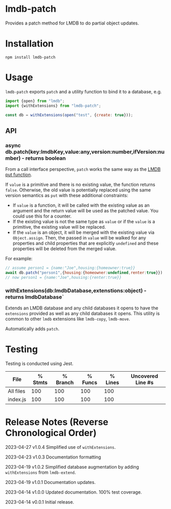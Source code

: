 # lmdb-patch
Provides a patch method for LMDB to do partial object updates.

# Installation

```
npm install lmdb-patch
```

# Usage

`lmdb-patch` exports `patch` and a utility function to bind it to a database, e.g.

```javascript
import {open} from "lmdb";
import {withExtensions} from "lmdb-patch";

const db = withExtensions(open("test", {create: true}));
```

## API

### async db.patch(key:lmdbKey,value:any,version:number,ifVersion:number) - returns boolean

From a call interface perspective, `patch` works the same way as the [LMDB put function](https://github.com/kriszyp/lmdb-js#dbputkey-value-version-number-ifversion-number-promiseboolean).

If `value` is a primitive and there is no existing value, the function returns `false`. Otherwise, the old value is potentially replaced using the same version semantics as `put` with these additional constraints:

  * If `value` is a function, it will be called with the existing value as an argument and the return value will be used as the patched value. You could use this for a counter.
  * If the existing value is not the same type as `value` or if the `value` is a primitive, the existing value will be replaced.
  * If the `value` is an object, it will be merged with the existing value via `Object.assign`. Then, the passed in `value` will be walked for any properties and child properties that are explicitly `undefined` and these properties will be deleted from the merged value.

For example:

```javascript
// assume person1 = {name:"Joe",housing:{homeowner:true}}
await db.patch("person1",{housing:{homeowner:undefined,renter:true}})
// now person1 = {name:"Joe",housing:{renter:true}}
```

### withExtensions(db:lmdbDatabase,extenstions:object) - returns lmdbDatabase`

Extends an LMDB database and any child databases it opens to have the `extensions` provided as well as any child databases it opens. This utility is common to other `lmdb` extensions like `lmdb-copy`, `lmdb-move`.

Automatically adds `patch`.

# Testing

Testing is conducted using Jest.

File      | % Stmts | % Branch | % Funcs | % Lines | Uncovered Line #s
----------|---------|----------|---------|---------|-------------------
All files |     100 |      100 |     100 |     100 |                   
index.js |     100 |      100 |     100 |     100 |


# Release Notes (Reverse Chronological Order)

2023-04-27 v1.0.4 Simplified use of `withExtensions`.

2023-04-23 v1.0.3 Documentation formatting

2023-04-19 v1.0.2 Simplified database augmentation by adding `withExtensions` from `lmdb-extend`.

2023-04-19 v1.0.1 Documentation updates.

2023-04-14 v1.0.0 Updated documentation. 100% test coverage.

2023-04-14 v0.0.1 Initial release.
